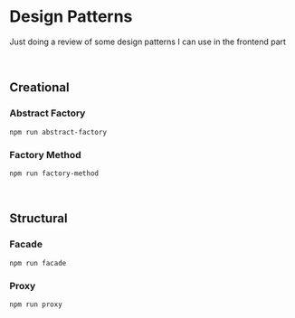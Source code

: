 # Design Patterns
Just doing a review of some design patterns I can use in the frontend part

<br /> 

## Creational

### Abstract Factory
~~~
npm run abstract-factory
~~~

### Factory Method
~~~
npm run factory-method
~~~

<br /> 

## Structural

### Facade
~~~
npm run facade
~~~

### Proxy
~~~
npm run proxy
~~~
